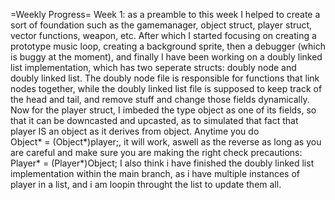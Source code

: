 =Weekly Progress=
Week 1: as a preamble to this week I helped to create a sort of foundation such as the gamemanager, object struct, player struct, vector functions, weapon, etc. After which I started focusing on creating a prototype music loop, creating a background sprite, then a debugger (which is buggy at the moment), and finally I have been working on a doubly linked list implementation, which has two seperate structs: doubly node and doubly linked list. The doubly node file is responsible for functions that link nodes together, while the doubly linked list file is supposed to keep track of the head and tail, and remove stuff and change those fields dynamically. Now for the player struct, I imbeded the type object as one of its fields, so that it can be downcasted and upcasted, as to simulated that fact that player IS an object as it derives from object. Anytime you do    
Object* = (Object*)player;, it will work, aswell as the reverse as long as you are careful and make sure you are making the right check precautions: Player* = (Player*)Object; I also think i have finished the doubly linked list implementation within the main branch, as i have multiple instances of player in a list, and i am loopin throught the list to update them all.

